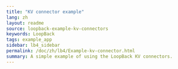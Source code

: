 ```yaml
---
title: "KV connector example"
lang: zh
layout: readme
source: loopback-example-kv-connectors
keywords: LoopBack
tags: example_app
sidebar: lb4_sidebar
permalink: /doc/zh/lb4/Example-kv-connector.html
summary: A simple example of using the LoopBack KV connectors.
---
```

